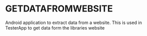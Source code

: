 # GETDATAFROMWEBSITE
Android application to extract data from a website. This is used in TesterApp to get data form the libraries website
